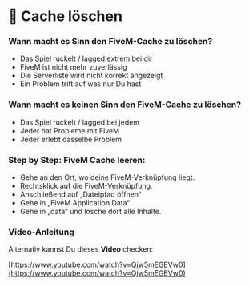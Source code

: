 # 📂 Cache löschen

### Wann macht es Sinn den FiveM-Cache zu löschen? <a href="#0-toc-title" id="0-toc-title"></a>

* Das Spiel ruckelt / lagged extrem bei dir
* FiveM ist nicht mehr zuverlässig
* Die Serverliste wird nicht korrekt angezeigt
* Ein Problem tritt auf was nur Du hast

### Wann macht es keinen Sinn den FiveM-Cache zu löschen? <a href="#1-toc-title" id="1-toc-title"></a>

* Das Spiel ruckelt / lagged bei jedem
* Jeder hat Probleme mit FiveM
* Jeder erlebt dasselbe Problem

### Step by Step: FiveM Cache leeren: <a href="#2-toc-title" id="2-toc-title"></a>

* Gehe an den Ort, wo deine FiveM-Verknüpfung liegt.
* Rechtsklick auf die FiveM-Verknüpfung.
* Anschließend auf „Dateipfad öffnen“
* Gehe in „FiveM Application Data“
* Gehe in „data“ und lösche dort alle Inhalte.

### Video-Anleitung <a href="#3-toc-title" id="3-toc-title"></a>

Alternativ kannst Du dieses **Video** checken:

[https://www.youtube.com/watch?v=Qjw5mEGEVw0](https://www.youtube.com/watch?v=Qjw5mEGEVw0)
